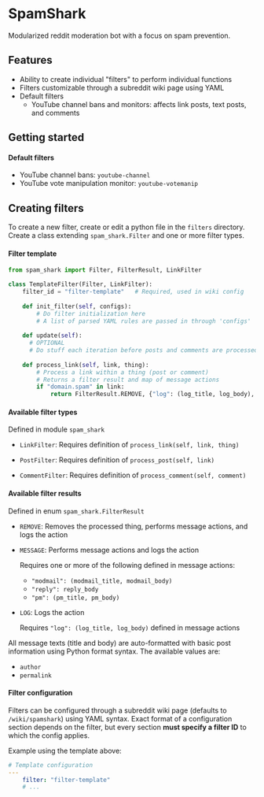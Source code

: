 # SpamShark

Modularized reddit moderation bot with a focus on spam prevention.

## Features

- Ability to create individual "filters" to perform individual functions
- Filters customizable through a subreddit wiki page using YAML
- Default filters
  - YouTube channel bans and monitors: affects link posts, text posts, and comments

## Getting started

#### Default filters

* YouTube channel bans: `youtube-channel`
* YouTube vote manipulation monitor: `youtube-votemanip`

## Creating filters

To create a new filter, create or edit a python file in the `filters` directory. Create a class extending `spam_shark.Filter` and one or more filter types.

#### Filter template

```python
from spam_shark import Filter, FilterResult, LinkFilter

class TemplateFilter(Filter, LinkFilter):
    filter_id = "filter-template"   # Required, used in wiki config
    
    def init_filter(self, configs):
        # Do filter initialization here
        # A list of parsed YAML rules are passed in through 'configs'
    
    def update(self):
      # OPTIONAL
      # Do stuff each iteration before posts and comments are processed
    
    def process_link(self, link, thing):
        # Process a link within a thing (post or comment)
        # Returns a filter result and map of message actions
        if "domain.spam" in link:
            return FilterResult.REMOVE, {"log": (log_title, log_body), "reply": reply_body}
```

#### Available filter types

Defined in module `spam_shark`

* `LinkFilter`: Requires definition of `process_link(self, link, thing)`
  
* `PostFilter`: Requires definition of `process_post(self, link)`
  
* `CommentFilter`: Requires definition of `process_comment(self, comment)`

#### Available filter results

Defined in enum `spam_shark.FilterResult`

* `REMOVE`: Removes the processed thing, performs message actions, and logs the action
* `MESSAGE`: Performs message actions and logs the action

  Requires one or more of the following defined in message actions:
  * ```"modmail": (modmail_title, modmail_body)```
  * ```"reply": reply_body```
  * ```"pm": (pm_title, pm_body)```

* `LOG`: Logs the action

  Requires ```"log": (log_title, log_body)``` defined in message actions

All message texts (title and body) are auto-formatted with basic post information using Python format syntax. The available values are:

* `author`
* `permalink`

#### Filter configuration

Filters can be configured through a subreddit wiki page (defaults to `/wiki/spamshark`) using YAML syntax. Exact format of a configuration section depends on the filter, but every section **must specify a filter ID** to which the config applies.

Example using the template above:

```yaml
# Template configuration
---
    filter: "filter-template"
    # ...
```
